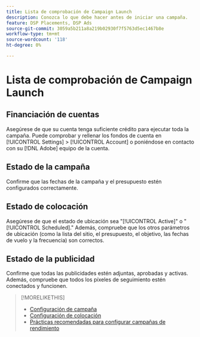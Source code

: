 ```yaml
---
title: Lista de comprobación de Campaign Launch
description: Conozca lo que debe hacer antes de iniciar una campaña.
feature: DSP Placements, DSP Ads
source-git-commit: 3059a5b211a8a219b02930f7f5763d5ec1467b8e
workflow-type: tm+mt
source-wordcount: '118'
ht-degree: 0%

---
```


# Lista de comprobación de Campaign Launch

## Financiación de cuentas

Asegúrese de que su cuenta tenga suficiente crédito para ejecutar toda la campaña. Puede comprobar y rellenar los fondos de cuenta en [!UICONTROL Settings] > [!UICONTROL Account] o poniéndose en contacto con su [!DNL Adobe] equipo de la cuenta.

## Estado de la campaña

Confirme que las fechas de la campaña y el presupuesto estén configurados correctamente.

## Estado de colocación

Asegúrese de que el estado de ubicación sea &quot;[!UICONTROL Active]&quot; o &quot;[!UICONTROL Scheduled].&quot; Además, compruebe que los otros parámetros de ubicación (como la lista del sitio, el presupuesto, el objetivo, las fechas de vuelo y la frecuencia) son correctos.

## Estado de la publicidad

Confirme que todas las publicidades estén adjuntas, aprobadas y activas. Además, compruebe que todos los píxeles de seguimiento estén conectados y funcionen.

>[!MORELIKETHIS]
>
>* [Configuración de campaña](/help/dsp/campaign-management/campaigns/campaign-settings.md)
>* [Configuración de colocación](/help/dsp/campaign-management/placements/placement-settings.md)
>* [Prácticas recomendadas para configurar campañas de rendimiento](/help/dsp/optimization/campaign-best-practices-performance.md)

